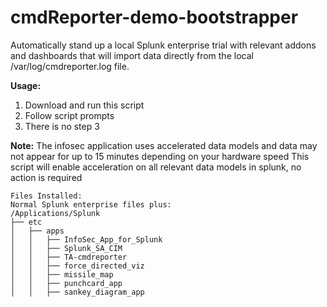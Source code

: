 # cmdReporter-demo-bootstrapper
Automatically stand up a local Splunk enterprise trial with relevant addons and dashboards that will import data directly from the local /var/log/cmdreporter.log file.

**Usage:**
1) Download and run this script
2) Follow script prompts
3) There is no step 3


**Note:**
The infosec application uses accelerated data models and data may not appear for up to 15 minutes depending on your hardware speed
This script will enable acceleration on all relevant data models in splunk, no action is required
```
Files Installed:  
Normal Splunk enterprise files plus:  
/Applications/Splunk  
├── etc  
│   ├── apps  
│   │   ├── InfoSec_App_for_Splunk  
│   │   ├── Splunk_SA_CIM  
│   │   ├── TA-cmdreporter  
│   │   ├── force_directed_viz  
│   │   ├── missile_map  
│   │   ├── punchcard_app  
│   │   ├── sankey_diagram_app  
```

